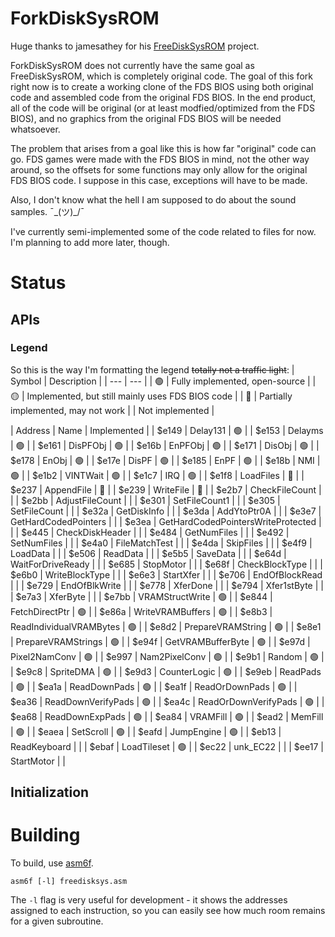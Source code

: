 # ForkDiskSysROM

Huge thanks to jamesathey for his [FreeDiskSysROM](https://github.com/jamesathey/FreeDiskSysROM) project.

ForkDiskSysROM does not currently have the same goal as FreeDiskSysROM, which is completely original code. The goal of this fork right now is to create a working clone of the FDS BIOS using both original code and assembled code from the original FDS BIOS. In the end product, all of the code will be original (or at least modfied/optimized from the FDS BIOS), and no graphics from the original FDS BIOS will be needed whatsoever.

The problem that arises from a goal like this is how far "original" code can go. FDS games were made with the FDS BIOS in mind, not the other way around, so the offsets for some functions may only allow for the original FDS BIOS code. I suppose in this case, exceptions will have to be made.

Also, I don't know what the hell I am supposed to do about the sound samples. ¯\_(ツ)_/¯

I've currently semi-implemented some of the code related to files for now. I'm planning to add more later, though.

# Status

## APIs
### Legend
So this is the way I'm formatting the legend ~~totally not a traffic light~~:
| Symbol | Description |
| --- | --- |
| :green_circle: | Fully implemented, open-source |
| :yellow_circle: | Implemented, but still mainly uses FDS BIOS code |
| :red_circle: | Partially implemented, may not work |
| Not implemented |

| Address | Name | Implemented |
| $e149 | Delay131 | :green_circle: |
| $e153 | Delayms | :green_circle: |
| $e161 | DisPFObj | :green_circle: |
| $e16b | EnPFObj | :green_circle: |
| $e171 | DisObj | :green_circle: |
| $e178 | EnObj | :green_circle: |
| $e17e | DisPF | :green_circle: |
| $e185 | EnPF | :green_circle: |
| $e18b | NMI | :green_circle: |
| $e1b2 | VINTWait | :green_circle: |
| $e1c7 | IRQ | :green_circle: |
| $e1f8 | LoadFiles | :red_circle: |
| $e237 | AppendFile | :red_circle: |
| $e239 | WriteFile | :red_circle: |
| $e2b7 | CheckFileCount | |
| $e2bb | AdjustFileCount | |
| $e301 | SetFileCount1 | |
| $e305 | SetFileCount | |
| $e32a | GetDiskInfo | |
| $e3da | AddYtoPtr0A | |
| $e3e7 | GetHardCodedPointers | |
| $e3ea | GetHardCodedPointersWriteProtected | |
| $e445 | CheckDiskHeader | |
| $e484 | GetNumFiles | |
| $e492 | SetNumFiles | |
| $e4a0 | FileMatchTest | |
| $e4da | SkipFiles | |
| $e4f9 | LoadData | |
| $e506 | ReadData | |
| $e5b5 | SaveData | |
| $e64d | WaitForDriveReady | |
| $e685 | StopMotor | |
| $e68f | CheckBlockType | |
| $e6b0 | WriteBlockType | |
| $e6e3 | StartXfer | |
| $e706 | EndOfBlockRead | |
| $e729 | EndOfBlkWrite | |
| $e778 | XferDone | |
| $e794 | Xfer1stByte | |
| $e7a3 | XferByte | |
| $e7bb | VRAMStructWrite | :green_circle: |
| $e844 | FetchDirectPtr | :green_circle: |
| $e86a | WriteVRAMBuffers | :green_circle: |
| $e8b3 | ReadIndividualVRAMBytes | :green_circle: |
| $e8d2 | PrepareVRAMString | :green_circle: |
| $e8e1 | PrepareVRAMStrings | :green_circle: |
| $e94f | GetVRAMBufferByte | :green_circle: |
| $e97d | Pixel2NamConv | :green_circle: |
| $e997 | Nam2PixelConv | :green_circle: |
| $e9b1 | Random | :green_circle: |
| $e9c8 | SpriteDMA | :green_circle: |
| $e9d3 | CounterLogic | :green_circle: |
| $e9eb | ReadPads | :green_circle: |
| $ea1a | ReadDownPads | :green_circle: |
| $ea1f | ReadOrDownPads | :green_circle: |
| $ea36 | ReadDownVerifyPads | :green_circle: |
| $ea4c | ReadOrDownVerifyPads | :green_circle: |
| $ea68 | ReadDownExpPads | :green_circle: |
| $ea84 | VRAMFill | :green_circle: |
| $ead2 | MemFill | :green_circle: |
| $eaea | SetScroll | :green_circle: |
| $eafd | JumpEngine | :green_circle: |
| $eb13 | ReadKeyboard | |
| $ebaf | LoadTileset | :green_circle: |
| $ec22 | unk_EC22 | |
| $ee17 | StartMotor | |

## Initialization

# Building

To build, use [asm6f](https://github.com/freem/asm6f).

```asm6f [-l] freedisksys.asm```

The `-l` flag is very useful for development - it shows the addresses assigned
to each instruction, so you can easily see how much room remains for a given
subroutine.
